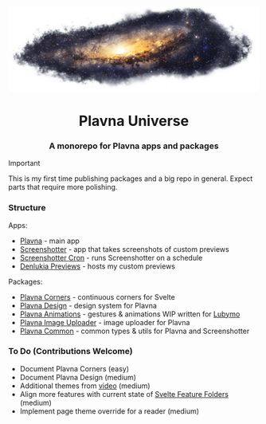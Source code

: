 ![Galaxy](./banner.png)

<div align="center">
  <h1>Plavna Universe</h1>
  <h3>A monorepo for Plavna apps and packages</h3>
</div>

> [!IMPORTANT]
> This is my first time publishing packages and a big repo in general. Expect parts that require more polishing.

### Structure

Apps:

- [Plavna](apps/plavna) - main app
- [Screenshotter](apps/screenshotter) - app that takes screenshots of custom previews
- [Screenshotter Cron](apps/screenshotter-cron) - runs Screenshotter on a schedule
- [Denlukia Previews](apps/denlukia-previews) - hosts my custom previews

Packages:

- [Plavna Corners](packages/corners) - continuous corners for Svelte
- [Plavna Design](packages/design) - design system for Plavna
- [Plavna Animations](packages/animations) - gestures & animations WIP written for [Lubymo](https://plvn.app/lubymo)
- [Plavna Image Uploader](packages/image-uploader) - image uploader for Plavna
- [Plavna Common](packages/common) - common types & utils for Plavna and Screenshotter

### To Do (Contributions Welcome)

- Document Plavna Corners (easy)
- Document Plavna Design (medium)
- Additional themes from [video](https://www.youtube.com/watch?v=iKL7uO9oJB0) (medium)
- Align more features with current state of [Svelte Feature Folders](./apps/plavna/README.md) (medium)
- Implement page theme override for a reader (medium)
